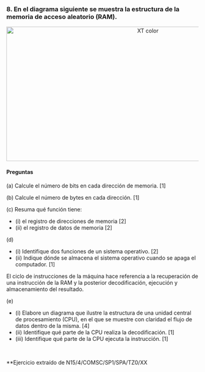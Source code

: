 ### 8. En el diagrama siguiente se muestra la estructura de la memoria de acceso aleatorio (RAM).

  <div style="text-align: center;">
  <img src="https://github.com/victordomgs/Teoria-de-sistemas-i-computacion/blob/main/images/act01-estructura-ram.png" alt="XT color" width="726" height="352"/>
  </div>

#### Preguntas

(a) Calcule el número de bits en cada dirección de memoria. [1]

(b) Calcule el número de bytes en cada dirección. [1]

(c) Resuma qué función tiene:
  - (i) el registro de direcciones de memoria [2]
  - (ii) el registro de datos de memoria [2]

(d) 
  - (i) Identifique dos funciones de un sistema operativo. [2]
  - (ii) Indique dónde se almacena el sistema operativo cuando se apaga el computador. [1]

El ciclo de instrucciones de la máquina hace referencia a la recuperación de una instrucción de la RAM y la posterior decodificación, ejecución y almacenamiento del resultado.

(e) 
  - (i) Elabore un diagrama que ilustre la estructura de una unidad central de procesamiento (CPU), en el que se muestre con claridad el flujo de datos dentro de la misma. [4]
  - (ii) Identifique qué parte de la CPU realiza la decodificación. [1]
  - (iii) Identifique qué parte de la CPU ejecuta la instrucción. [1]

<br>

**Ejercicio extraído de N15/4/COMSC/SP1/SPA/TZ0/XX
